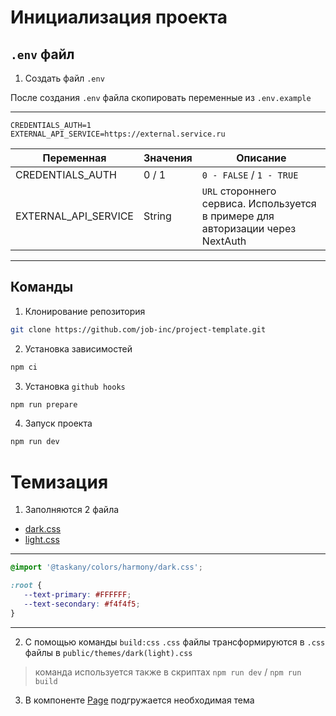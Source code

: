 # Инициализация проекта

## `.env` файл

1) Создать файл `.env`

После создания `.env` файла скопировать переменные из `.env.example`

------
```.env
CREDENTIALS_AUTH=1
EXTERNAL_API_SERVICE=https://external.service.ru
```

| Переменная | Значения | Описание |
| - | -------- | --- |
| CREDENTIALS_AUTH | 0 / 1 | ```0 - FALSE``` / ```1 - TRUE``` |
| EXTERNAL_API_SERVICE | String | `URL` стороннего сервиса. Используется в примере для авторизации через NextAuth |

------
 
 
 
## Команды

1) Клонирование репозитория

```zsh
git clone https://github.com/job-inc/project-template.git
```

2) Установка зависимостей

```zsh
npm ci
```

3) Установка `github hooks`

```zsh
npm run prepare
```

4) Запуск проекта

```zsh
npm run dev
```
 
 
 
# Темизация

1) Заполняются 2 файла
- [dark.css](./src/styles/dark.css)
- [light.css](./src/styles/light.css)

------

```css
@import '@taskany/colors/harmony/dark.css';
```

```css
:root {
   --text-primary: #FFFFFF;
   --text-secondary: #f4f4f5;
}
```

------

2) С помощью команды `build:css` `.css` файлы трансформируются в `.css` файлы в `public/themes/dark(light).css`

> команда используется также в скриптах `npm run dev` / `npm run build`

3) В компоненте [Page](./src/components/Page/Page.tsx#L35) подгружается необходимая тема

